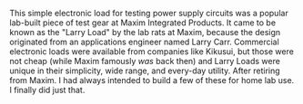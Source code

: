 This simple electronic load for testing power supply circuits was a popular lab-built piece of test gear at Maxim Integrated Products. It came to be known as the "Larry Load" by the lab rats at Maxim, because the design originated from an applications engineer named Larry Carr. Commercial electronic loads were available from companies like Kikusui, but those were not cheap (while Maxim famously *was* back then) and Larry Loads were unique in their simplicity, wide range, and every-day utility. After retiring from Maxim. I had always intended to build a few of these for home lab use. I finally did just that.

